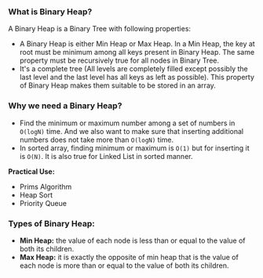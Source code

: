 ### What is Binary Heap?

A Binary Heap is a Binary Tree with following properties:

- A Binary Heap is either Min Heap or Max Heap. In a Min Heap, the key at root must be minimum among all keys present in
  Binary Heap. The same property must be recursively true for all nodes in Binary Tree.
- It's a complete tree (All levels are completely filled except possibly the last level and the last level has all keys
  as left as possible). This property of Binary Heap makes them suitable to be stored in an array.

### Why we need a Binary Heap?

- Find the minimum or maximum number among a set of numbers in `O(logN)` time. And we also want to make sure that
  inserting additional numbers does not take more than `O(logN)` time.
- In sorted array, finding minimum or maximum is `O(1)` but for inserting it is `O(N)`. It is also true for Linked List
  in sorted manner.

**Practical Use:**

- Prims Algorithm
- Heap Sort
- Priority Queue

### Types of Binary Heap:

- **Min Heap:** the value of each node is less than or equal to the value of both its children.
- **Max Heap:** it is exactly the opposite of min heap that is the value of each node is more than or equal to the value
  of both its children.
